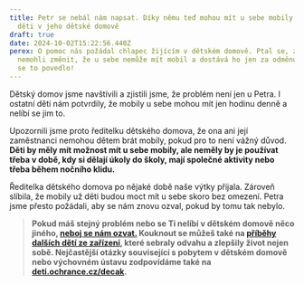 ```yaml
---
title: Petr se nebál nám napsat. Díky němu teď mohou mít u sebe mobily i ostatní
  děti v jeho dětské domově
draft: true
date: 2024-10-02T15:22:56.440Z
perex: O pomoc nás požádal chlapec žijícím v dětském domově. Ptal se, zda bychom
  nemohli změnit, že u sebe nemůže mít mobil a dostává ho jen za odměnu. A nám
  se to povedlo!
---
```

Dětský domov jsme navštívili a zjistili jsme, že problém není jen u Petra. I ostatní děti nám potvrdily, že mobily u sebe mohou mít jen hodinu denně a nelíbí se jim to. 

Upozornili jsme proto ředitelku dětského domova, že ona ani její zaměstnanci nemohou dětem brát mobily, pokud pro to není vážný důvod. **Děti by měly mít možnost mít u sebe mobily, ale neměly by je používat třeba v době, kdy si dělají úkoly do školy, mají společné aktivity nebo třeba během nočního klidu.**

Ředitelka dětského domova po nějaké době naše výtky přijala. Zároveň slíbila, že mobily už děti budou moct mít u sebe skoro bez omezení. Petra jsme přesto požádali, aby se nám znovu ozval, pokud by tomu tak nebylo. 

> **Pokud máš stejný problém nebo se Ti nelíbí v dětském domově něco jiného, [neboj se nám ozvat.](https://deti.ochrance.cz/kdo/jak/) Kouknout se můžeš také na [příběhy dalších dětí ze zařízení](https://deti.ochrance.cz/pripady/ustavni-a-ochranna-vychova/), které sebraly odvahu a zlepšily život nejen sobě. Nejčastější otázky související s pobytem v dětském domově nebo výchovném ústavu zodpovídáme také na [deti.ochrance.cz/decak](https://deti.ochrance.cz/decak).**